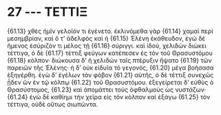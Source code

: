 # 27 --- ΤΕΤΤΙΞ

{61.13} χθὲς ἡμῖν γελοῖόν τι ἐγένετο. ἐκλινόμεθα γὰρ {61.14} χαμαὶ περὶ μεσημβρίαν, καὶ ὅ τ’ ἀδελφὸς καὶ ἡ {61.15} Ἑλένη ἐκάθευδον, ἐγὼ δὲ ἥμενος ἐσύριζόν τι μέλος τῇ {61.16} σύριγγι. καὶ ἰδού, χελιδὼν διώκει τέττιγα, ὁ δὲ {61.17} τέττιξ φεύγων κατέπεσεν ἐς τὸν τοῦ Θρασυστόμου {61.18} κόλπον· διώκουσα δ’ ἡ χελιδὼν ταῖς πτέρυξιν ἥψατο {61.19} τῶν παρειῶν τῆς Ἑλένης· ἡ δ’ οὐκ εἰδυῖα τὸ γεγονός, {61.20} μέγα βοήσασα ἐξηγέρθη. ἐγὼ δ’ ἐγέλων τὸν φόβον {61.21} αὐτῆς, ὁ δὲ τέττιξ συνεχῶς ᾖδεν ὢν ἐν τῷ κόλπῳ {61.22} τοῦ Θρασυστόμου. ἐξεγείρεται δ’ εὐθὺς ὁ Θρασύστομος, {61.23} καὶ ἀπομάττει τοὺς ὀφθαλμοὺς ὡς νυστάζων· {61.24} ἐγὼ δὲ καθίημι τὴν χεῖρα εἰς τὸν κόλπον καὶ ἐξάγω {61.25} τὸν τέττιγα, οὐδὲ οὕτως σιωπῶντα.
